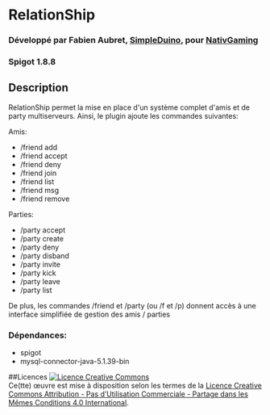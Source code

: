 # RelationShip
### Développé par Fabien Aubret, [SimpleDuino](http://simple-duino.com), pour [NativGaming](http://nativgaming.com)
### Spigot 1.8.8

## Description
RelationShip permet la mise en place d'un système complet d'amis et de party multiserveurs. Ainsi, le plugin ajoute les commandes suivantes:

Amis:
- /friend add
- /friend accept
- /friend deny
- /friend join
- /friend list
- /friend msg
- /friend remove

Parties:
- /party accept
- /party create
- /party deny
- /party disband
- /party invite
- /party kick
- /party leave
- /party list

De plus, les commandes /friend et /party (ou /f et /p) donnent accès à une interface simplifiée de gestion des amis / parties

### Dépendances:
- spigot
- mysql-connector-java-5.1.39-bin

##Licences
<a rel="license" href="http://creativecommons.org/licenses/by-nc-sa/4.0/"><img alt="Licence Creative Commons" style="border-width:0" src="https://i.creativecommons.org/l/by-nc-sa/4.0/88x31.png" /></a><br />Ce(tte) œuvre est mise à disposition selon les termes de la <a rel="license" href="http://creativecommons.org/licenses/by-nc-sa/4.0/">Licence Creative Commons Attribution - Pas d’Utilisation Commerciale - Partage dans les Mêmes Conditions 4.0 International</a>.
